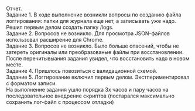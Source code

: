 Отчет.  
Задание 1. В ходе выполнение возникли вопросы по созданию файла логгирования: папки для журнала еще нет, а записывать уже надо. Решил первым делом создать папку /logs.  
Задание 2. Вопросов не возникло. Для просмотра JSON-файлов использовал раcширение для Chrome.  
Задание 3. Вопросов не возникло. Было больше опасений, чтобы не затереть оригиналы или преобразованые файлы при восстановлении. После перечитывыания задания увидел, что восстановить надо в новом месте.  
Задание 4. Пришлось повозиться с валидационной схемой.  
Задание 5. Логгирование включил первым делом. Экстпериментировал с форматом записи.  
На выполнение задания ушло порядка 3х часов и пару часов на последовательное внедрение скриптов (постарался максимально сохранить лог-файл с процессом отладки)

